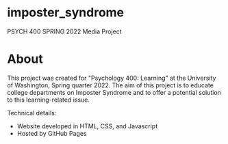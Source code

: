 # imposter_syndrome

PSYCH 400 SPRING 2022 Media Project

# About

This project was created for "Psychology 400: Learning" at the University of Washington, Spring quarter 2022. The aim of this project is to educate college departments on Imposter Syndrome and to offer a potential solution to this learning-related issue.

Technical details:
* Website developed in HTML, CSS, and Javascript
* Hosted by GitHub Pages